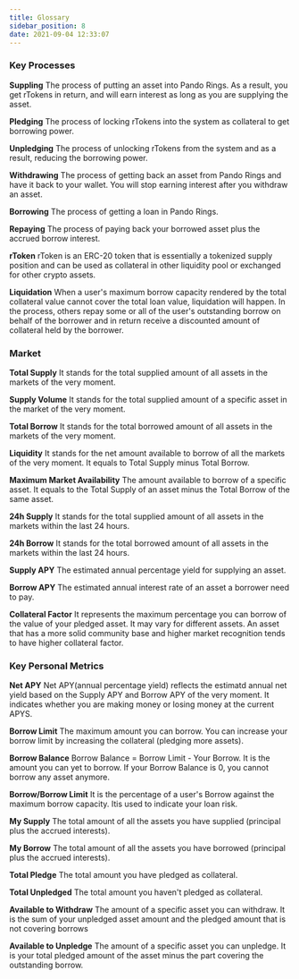 ```yaml
---
title: Glossary
sidebar_position: 8
date: 2021-09-04 12:33:07
---
```


### Key Processes 

**Suppling**
The process of putting an asset into Pando Rings. As a result, you get rTokens in return, and will earn interest as long as you are supplying the asset. 

**Pledging** 
The process of locking rTokens into the system as collateral to get borrowing power. 

**Unpledging** 
The process of unlocking rTokens from the system and as a result, reducing the borrowing power. 

**Withdrawing** 
The process of getting back an asset from Pando Rings and have it back to your wallet. You will stop earning interest after you withdraw an asset.

**Borrowing** 
The process of getting a loan in Pando Rings. 

**Repaying** 
The process of paying back your borrowed asset plus the accrued borrow interest. 

**rToken** 
rToken is an ERC-20 token that is essentially a tokenized supply position and can be used as collateral in other liquidity pool or exchanged for other crypto assets. 

**Liquidation** 
When a user's maximum borrow capacity rendered by the total collateral value cannot cover the total loan value, liquidation will happen. In the process, others repay some or all of the user's outstanding borrow on behalf of the borrower and in return receive a discounted amount of collateral held by the borrower. 

### Market 

**Total Supply**
It stands for the total supplied amount of all assets in the markets of the very moment.

**Supply Volume** 
It stands for the total supplied amount of a specific asset in the market of the very moment.

**Total Borrow** 
It stands for the total borrowed amount of all assets in the markets of the very moment.

**Liquidity** 
It stands for the net amount available to borrow of all the markets of the very moment. It equals to Total Supply minus Total Borrow.

**Maximum Market Availability** 
The amount available to borrow of a specific asset. It equals to the Total Supply of an asset minus the Total Borrow of the same asset. 

**24h Supply**
It stands for the total supplied amount of all assets in the markets within the last 24 hours.

**24h Borrow** 
It stands for the total borrowed amount of all assets in the markets within the last 24 hours.

**Supply APY**
The estimated annual percentage yield for supplying an asset. 

**Borrow APY**
The estimated annual interest rate of an asset a borrower need to pay. 

**Collateral Factor** 
It represents the maximum percentage you can borrow of the value of your pledged asset. It may vary for different assets. An asset that has a more solid community base and higher market recognition tends to have higher collateral factor. 

### Key Personal Metrics 

**Net APY**
Net APY(annual percentage yield) reflects the estimatd annual net yield based on the Supply APY and Borrow APY of the very moment. It indicates whether you are making money or losing money at the current APYS. 

**Borrow Limit** 
The maximum amount you can borrow. You can increase your borrow limit by increasing the collateral (pledging more assets).

**Borrow Balance**
Borrow Balance = Borrow Limit - Your Borrow. It is the amount you can yet to borrow. If your Borrow Balance is 0, you cannot borrow any asset anymore. 

**Borrow/Borrow Limit** 
It is the percentage of a user's Borrow against the maximum borrow capacity. Itis used to indicate your loan risk. 

**My Supply**
The total amount of all the assets you have supplied (principal plus the accrued interests).

**My Borrow** 
The total amount of all the assets you have borrowed (principal plus the accrued interests).

**Total Pledge** 
The total amount you have pledged as collateral.

**Total Unpledged**
The total amount you haven't pledged as collateral.
 
**Available to Withdraw** 
The amount of a specific asset you can withdraw. It is the sum of your unpledged asset amount and the pledged amount that is not covering borrows

**Available to Unpledge** 
The amount of a specific asset you can unpledge. It is your total pledged amount of the asset minus the part covering the outstanding borrow. 



